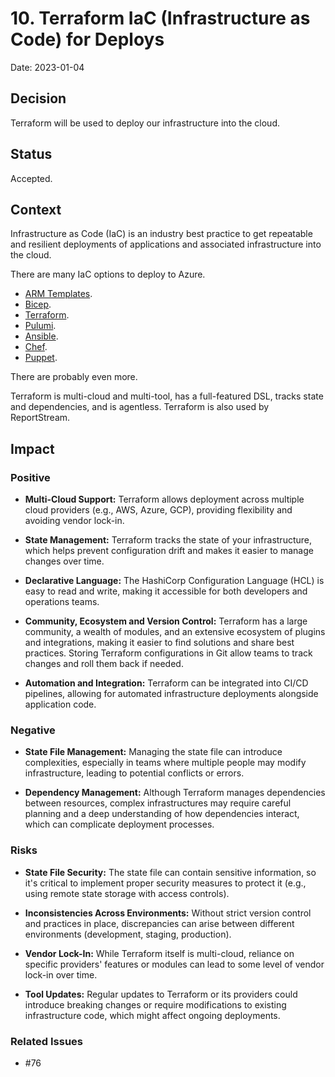 # 10. Terraform IaC (Infrastructure as Code) for Deploys

Date: 2023-01-04

## Decision

Terraform will be used to deploy our infrastructure into the cloud.

## Status

Accepted.

## Context

Infrastructure as Code (IaC) is an industry best practice to get repeatable and resilient deployments of applications and associated infrastructure into the cloud.

There are many IaC options to deploy to Azure.

- [ARM Templates](https://learn.microsoft.com/en-us/azure/azure-resource-manager/templates/overview).
- [Bicep](https://learn.microsoft.com/en-us/azure/azure-resource-manager/bicep/overview?tabs=bicep).
- [Terraform](https://www.terraform.io).
- [Pulumi](https://www.pulumi.com).
- [Ansible](https://www.ansible.com).
- [Chef](https://www.chef.io).
- [Puppet](https://www.puppet.com).

There are probably even more.

Terraform is multi-cloud and multi-tool, has a full-featured DSL, tracks state and dependencies, and is agentless.
Terraform is also used by ReportStream.

## Impact

### Positive

- **Multi-Cloud Support:** Terraform allows deployment across multiple cloud providers (e.g., AWS, Azure, GCP), providing flexibility and avoiding vendor lock-in. 


- **State Management:** Terraform tracks the state of your infrastructure, which helps prevent configuration drift and makes it easier to manage changes over time.


- **Declarative Language:** The HashiCorp Configuration Language (HCL) is easy to read and write, making it accessible for both developers and operations teams.


- **Community, Ecosystem and Version Control:** Terraform has a large community, a wealth of modules, and an extensive ecosystem of plugins and integrations, making it easier to find solutions and share best practices. Storing Terraform configurations in Git allow teams to track changes and roll them back if needed.


- **Automation and Integration:** Terraform can be integrated into CI/CD pipelines, allowing for automated infrastructure deployments alongside application code.


### Negative


- **State File Management:** Managing the state file can introduce complexities, especially in teams where multiple people may modify infrastructure, leading to potential conflicts or errors.


- **Dependency Management:** Although Terraform manages dependencies between resources, complex infrastructures may require careful planning and a deep understanding of how dependencies interact, which can complicate deployment processes.


### Risks

- **State File Security:** The state file can contain sensitive information, so it's critical to implement proper security measures to protect it (e.g., using remote state storage with access controls).


- **Inconsistencies Across Environments:** Without strict version control and practices in place, discrepancies can arise between different environments (development, staging, production).


- **Vendor Lock-In:** While Terraform itself is multi-cloud, reliance on specific providers' features or modules can lead to some level of vendor lock-in over time.

- **Tool Updates:** Regular updates to Terraform or its providers could introduce breaking changes or require modifications to existing infrastructure code, which might affect ongoing deployments.


### Related Issues

- #76
